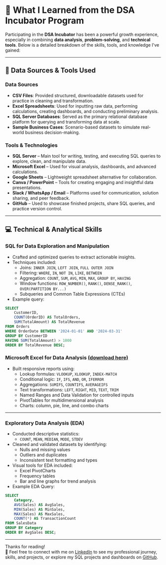 # 🌱 What I Learned from the DSA Incubator Program

Participating in the **DSA Incubator** has been a powerful growth experience, especially in combining **data analysis**, **problem-solving**, and **technical tools**. Below is a detailed breakdown of the skills, tools, and knowledge I've gained:

---

## 🧰 Data Sources & Tools Used

### **Data Sources**
- **CSV Files**: Provided structured, downloadable datasets used for practice in cleaning and transformation.
- **Excel Spreadsheets**: Used for inputting raw data, performing calculations, creating dashboards, and conducting preliminary analysis.
- **SQL Server Databases**: Served as the primary relational database platform for querying and transforming data at scale.
- **Sample Business Cases**: Scenario-based datasets to simulate real-world business decision-making.

### **Tools & Technologies**
- **SQL Server** – Main tool for writing, testing, and executing SQL queries to explore, clean, and manipulate data.
- **Microsoft Excel**  – Used for visual analysis, dashboards, and advanced calculations.
- **Google Sheets** – Lightweight spreadsheet alternative for collaboration.
- **Canva / PowerPoint** – Tools for creating engaging and insightful data presentations.
- **Slack / WhatsApp / Email** – Platforms used for communication, solution sharing, and peer feedback.
- **GitHub** – Used to showcase finished projects, share SQL queries, and practice version control.

---

## 💻 Technical & Analytical Skills

### **SQL for Data Exploration and Manipulation**
- Crafted and optimized queries to extract actionable insights.
- Techniques included:
  - Joins: `INNER JOIN`, `LEFT JOIN`, `FULL OUTER JOIN`
  - Filtering: `WHERE`, `IN`, `NOT IN`, `LIKE`, `BETWEEN`
  - Aggregation: `COUNT`, `SUM`, `AVG`, `MIN`, `MAX`, `GROUP BY`, `HAVING`
  - Window functions: `ROW_NUMBER()`, `RANK()`, `DENSE_RANK()`, `OVER(PARTITION BY...)`
  - Subqueries and Common Table Expressions (CTEs)
- Example query:
```sql
SELECT
    CustomerID,
    COUNT(OrderID) AS TotalOrders,
    SUM(TotalAmount) AS TotalRevenue
FROM Orders
WHERE OrderDate BETWEEN '2024-01-01' AND '2024-03-31'
GROUP BY CustomerID
HAVING SUM(TotalAmount) > 1000
ORDER BY TotalRevenue DESC;
```
### **Microsoft Excel for Data Analysis** [(download here)](https://www.microsoft.com/en-us/microsoft-365/excel)

- Built responsive reports using:
  - Lookup formulas: `VLOOKUP`, `XLOOKUP`, `INDEX-MATCH`
  - Conditional logic: `IF`, `IFS`, `AND`, `OR`, `IFERROR`
  - Aggregations: `SUMIFS`, `COUNTIFS`, `AVERAGEIFS`
  - Text transformations: `LEFT`, `RIGHT`, `MID`, `TEXT`, `TRIM`
  - Named Ranges and Data Validation for controlled inputs
  - PivotTables for multidimensional analysis
  - Charts: column, pie, line, and combo charts

---

### **Exploratory Data Analysis (EDA)**

- Conducted descriptive statistics:
  - `COUNT`, `MEAN`, `MEDIAN`, `MODE`, `STDEV`
- Cleaned and validated datasets by identifying:
  - Nulls and missing values
  - Outliers and duplicates
  - Inconsistent text formatting and types
- Visual tools for EDA included:
  - Excel PivotCharts
  - Frequency tables
  - Bar and line graphs for trend analysis
- Example EDA Query:
```sql
SELECT
    Category,
    AVG(Sales) AS AvgSales,
    MIN(Sales) AS MinSales,
    MAX(Sales) AS MaxSales,
    COUNT(*) AS TransactionCount
FROM SalesData
GROUP BY Category
ORDER BY AvgSales DESC;
```

---

Thanks for reading!  
📢 Feel free to connect with me on [LinkedIn](https://www.linkedin.com/in/fran7safe) to see my professional journey, skills, and projects, or explore my SQL projects and dashboards on [GitHub](#).



